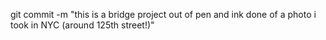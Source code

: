 git commit -m "this is a bridge project out of pen and ink done of a photo i took in NYC (around 125th street!)"
